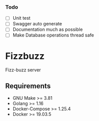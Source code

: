 ### Todo

- [ ] Unit test
- [ ] Swagger auto generate
- [ ] Documentation much as possible
- [ ] Make Database operations thread safe

# Fizzbuzz

Fizz-buzz server

## Requirements

- GNU Make >= 3.81
- Golang >= 1.16
- Docker-Compose >= 1.25.4
- Docker >= 19.03.5
